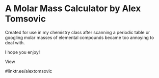 # A Molar Mass Calculator by Alex Tomsovic

Created for use in my chemistry class after scanning a periodic table 
or googling molar masses of elemental compounds became too annoying to deal with.

I hope you enjoy!

View

#linktr.ee/alextomsovic
